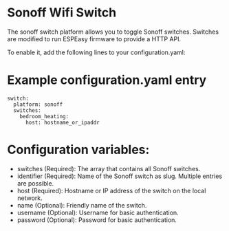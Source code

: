# Sonoff Wifi Switch

The sonoff switch platform allows you to toggle Sonoff switches. Switches are modified to run ESPEasy firmware to provide a HTTP API. 

To enable it, add the following lines to your configuration.yaml:

# Example configuration.yaml entry
```
switch:
  platform: sonoff
  switches:
    bedroom_heating:
      host: hostname_or_ipaddr
```

# Configuration variables:

* switches (Required): The array that contains all Sonoff switches.
* identifier (Required): Name of the Sonoff switch as slug. Multiple entries are possible.
* host (Required): Hostname or IP address of the switch on the local network.
* name (Optional): Friendly name of the switch.
* username (Optional): Username for basic authentication.
* password (Optional): Password for basic authentication.
